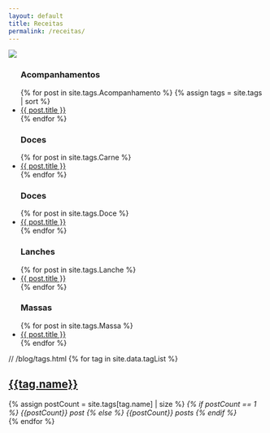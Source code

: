 ```yaml
---
layout: default
title: Receitas
permalink: /receitas/
---
```


<img src="https://adsonbatista.github.io/images/posts/comida.png"> 

<div id="home">
  <ul class="posts">
    <h3 class="orange">Acompanhamentos</h3>
    {% for post in site.tags.Acompanhamento %}
    {% assign tags = site.tags | sort %}
      <li><a href="{{ post.url }}">{{ post.title }}</a></li>
    {% endfor %}
  </ul>
<p></p>

<ul class="posts">
  <h3 class="orange">Doces</h3>
    {% for post in site.tags.Carne %}
      <li><a href="{{ post.url }}">{{ post.title }}</a></li>
    {% endfor %}
  </ul>
<p></p>
    
  <ul class="posts">
  <h3 class="orange">Doces</h3>
    {% for post in site.tags.Doce %}
      <li><a href="{{ post.url }}">{{ post.title }}</a></li>
    {% endfor %}
  </ul>
<p></p>

  <ul class="posts">
      <h3 class="orange">Lanches</h3>
    {% for post in site.tags.Lanche %}
      <li><a href="{{ post.url }}">{{ post.title }}</a></li>
    {% endfor %}
  </ul>
<p></p>

  <ul class="posts">
      <h3 class="orange">Massas</h3>
    {% for post in site.tags.Massa %}
      <li><a href="{{ post.url }}">{{ post.title }}</a></li>
    {% endfor %}
  </ul>
<p></p>
</div>



//   /blog/tags.html
{% for tag in site.data.tagList %}
    <div>
        <h2><a href="/blog/tags/{{tag.slug}}.html">{{tag.name}}</a></h2>
        {% assign postCount = site.tags[tag.name] | size %}
        <em>
            {% if postCount == 1 %}
                {{postCount}} post
            {% else %}
                {{postCount}} posts
            {% endif %}
        </em>
    </div>
{% endfor %}